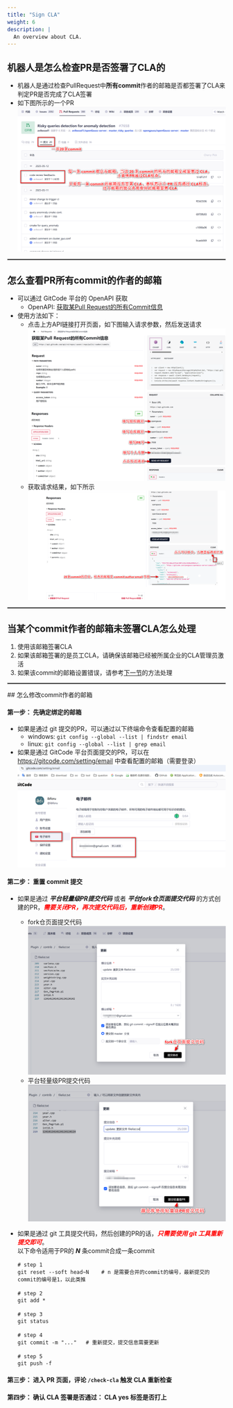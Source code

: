 ```yaml
---
title: "Sign CLA"
weight: 6
description: |
  An overview about CLA.
---
```


## 机器人是怎么检查PR是否签署了CLA的

- 机器人是通过检查PullRequest中**所有commit**作者的邮箱是否都签署了CLA来判定PR是否完成了CLA签署
- 如下图所示的一个PR
  ![](pr_all_commits.png)

<hr style="border:1px solid gray"/>

## 怎么查看PR所有commit的作者的邮箱
- 可以通过 GitCode 平台的 OpenAPI 获取
  - OpenAPI: [获取某Pull Request的所有Commit信息](https://docs.gitcode.com/docs/apis/get-api-v-5-repos-owner-repo-pulls-number-commits)
- 使用方法如下：
  - 点击上方API链接打开页面，如下图输入请求参数，然后发送请求
    ![](pr_commits_api_req.png)
  - 获取请求结果，如下所示
    ![](pr_commits_api_res.png)

<hr style="border:1px solid gray"/>

## 当某个commit作者的邮箱未签署CLA怎么处理
1. 使用该邮箱签署CLA
2. 如果该邮箱签署的是员工CLA，请确保该邮箱已经被所属企业的CLA管理员激活
3. 如果该commit的邮箱设置错误，请参考[下一节](#amend_email)的方法处理

<hr style="border:1px solid gray"/>
## 怎么修改commit作者的邮箱

#### 第一步： 先确定绑定的邮箱
- 如果是通过 git 提交的PR，可以通过以下终端命令查看配置的邮箱
  - windows: `git config --global --list | findstr email`
  - linux: `git config --global --list | grep email`
- 如果是通过 GitCode 平台页面提交的PR，可以在 https://gitcode.com/setting/email 中查看配置的邮箱（需要登录）
  ![](gitcode_email.png)


#### 第二步： 重置 commit 提交
- 如果是通过 ***平台轻量级PR提交代码*** 或者 ***平台fork仓页面提交代码*** 的方式创建的PR，***<font color=red>需要关闭PR，再次提交代码后，重新创建PR</font>***。
  - fork仓页面提交代码
    ![](fork_pr.png)
  - 平台轻量级PR提交代码
    ![](lite_pr.png)

- 如果是通过 git 工具提交代码，然后创建的PR的话，***<font color=red>只需要使用 git 工具重新提交即可</font>***。<br>
  以下命令适用于PR的 ***N*** 条commit合成一条commit
  ```shell
  # step 1
  git reset --soft head~N    # n 是需要合并的commit的编号，最新提交的commit的编号是1，以此类推
  
  # step 2
  git add *            
  
  # step 3
  git status
  
  # step 4
  git commit -m "..."   # 重新提交，提交信息需要更新
  
  # step 5
  git push -f
  ```

#### 第三步： 进入 PR 页面，评论 **`/check-cla`** 触发 CLA 重新检查

#### 第四步： 确认 CLA 签署是否通过： CLA yes 标签是否打上
